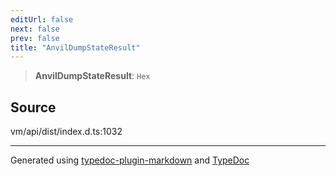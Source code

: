 ```yaml
---
editUrl: false
next: false
prev: false
title: "AnvilDumpStateResult"
---
```


> **AnvilDumpStateResult**: `Hex`

## Source

vm/api/dist/index.d.ts:1032

***
Generated using [typedoc-plugin-markdown](https://www.npmjs.com/package/typedoc-plugin-markdown) and [TypeDoc](https://typedoc.org/)

